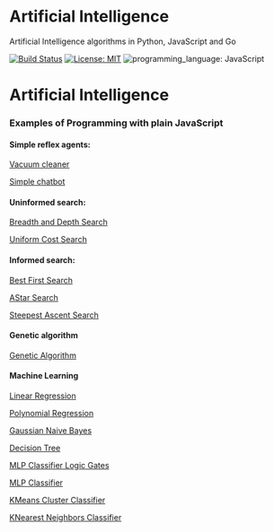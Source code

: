 # Artificial Intelligence
Artificial Intelligence algorithms in Python, JavaScript and Go

[![Build Status](https://img.shields.io/badge/build-passing-brightgreen)](https://github.com/ECYS-FIUSAC/fortranpeg/actions)
[![License: MIT](https://img.shields.io/badge/license-MIT-blue)](https://opensource.org/licenses/MIT)
![programming_language: JavaScript](https://img.shields.io/badge/programming_language-JavaScript-blue)

# Artificial Intelligence 

### Examples of Programming with plain JavaScript

#### Simple reflex agents:

[Vacuum cleaner](https://luisespino.github.io/artificial-intelligence/01-intelligent-agent/vacuum/javascript/)

[Simple chatbot](https://luisespino.github.io/artificial-intelligence/01-intelligent-agent/chatbot/javascript/)

#### Uninformed search:

[Breadth and Depth Search](https://luisespino.github.io/artificial-intelligence/javascript/02-uninformed-search/breadth-depth-search.html)

[Uniform Cost Search](https://luisespino.github.io/artificial-intelligence/javascript/03_uniform_cost.html)


#### Informed search:

[Best First Search](https://luisespino.github.io/artificial-intelligence/javascript/04_bestfirst.html)

[AStar Search](https://luisespino.github.io/artificial-intelligence/javascript/05_astar.html)

[Steepest Ascent Search](https://luisespino.github.io/artificial-intelligence/javascript/07_colinas.html)

#### Genetic algorithm

[Genetic Algorithm](https://luisespino.github.io/artificial-intelligence/javascript/06_ag.html)

#### Machine Learning

[Linear Regression](https://luisespino.github.io/artificial-intelligence/javascript/08-linear-regression.html)

[Polynomial Regression](https://luisespino.github.io/artificial-intelligence/javascript/09-polynomial-regression.html)

[Gaussian Naive Bayes](https://luisespino.github.io/artificial-intelligence/javascript/10-gaussian-nb.html)

[Decision Tree](https://luisespino.github.io/artificial-intelligence/javascript/11-decision-tree.html)

[MLP Classifier Logic Gates ](https://luisespino.github.io/artificial-intelligence/javascript/12-mlp-classifier.html)

[MLP Classifier](https://luisespino.github.io/artificial-intelligence/javascript/13-mlp-classifier.html)

[KMeans Cluster Classifier](https://luisespino.github.io/artificial-intelligence/javascript/14-kmeans-classifier.html)

[KNearest Neighbors Classifier](https://luisespino.github.io/artificial-intelligence/javascript/15-neighbors-classifier.html)
